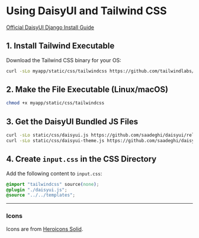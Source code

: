 # Using DaisyUI and Tailwind CSS

[Official DaisyUI Django Install Guide](https://daisyui.com/docs/install/django/)

## 1. Install Tailwind Executable

Download the Tailwind CSS binary for your OS:

```bash
curl -sLo myapp/static/css/tailwindcss https://github.com/tailwindlabs/tailwindcss/releases/latest/download/tailwindcss-linux-x64
```

## 2. Make the File Executable (Linux/macOS)

```bash
chmod +x myapp/static/css/tailwindcss
```

## 3. Get the DaisyUI Bundled JS Files

```bash
curl -sLo static/css/daisyui.js https://github.com/saadeghi/daisyui/releases/latest/download/daisyui.js
curl -sLo static/css/daisyui-theme.js https://github.com/saadeghi/daisyui/releases/latest/download/daisyui-theme.js
```

## 4. Create `input.css` in the CSS Directory

Add the following content to `input.css`:

```css
@import "tailwindcss" source(none);
@plugin "./daisyui.js";
@source "../../templates";
```

---

### Icons

Icons are from [Heroicons Solid](https://heroicons.com/solid).